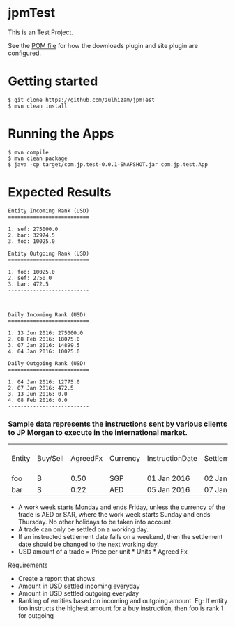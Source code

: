 # jpmTest

This is an Test Project.

See the [POM file](https://github.com/zulhizam/jpmTest/blob/master/pom.xml)
for how the downloads plugin and site plugin are configured.

# Getting started

```
$ git clone https://github.com/zulhizam/jpmTest 
$ mvn clean install
```
# Running the Apps
```
$ mvn compile
$ mvn clean package
$ java -cp target/com.jp.test-0.0.1-SNAPSHOT.jar com.jp.test.App
```
# Expected Results
```
Entity Incoming Rank (USD)
==========================

1. sef: 275000.0
2. bar: 32974.5
3. foo: 10025.0

Entity Outgoing Rank (USD)
==========================

1. foo: 10025.0
2. sef: 2750.0
3. bar: 472.5
--------------------------



Daily Incoming Rank (USD)
==========================

1. 13 Jun 2016: 275000.0
2. 08 Feb 2016: 18075.0
3. 07 Jan 2016: 14899.5
4. 04 Jan 2016: 10025.0

Daily Outgoing Rank (USD)
==========================

1. 04 Jan 2016: 12775.0
2. 07 Jan 2016: 472.5
3. 13 Jun 2016: 0.0
4. 08 Feb 2016: 0.0
--------------------------
```

<h3>Sample data represents the instructions sent by various clients to JP Morgan to execute in the international market. </h3>
<table>
    <tr>
        <td>Entity</td>
        <td>Buy/Sell</td>
        <td>AgreedFx</td>
        <td>Currency</td>
        <td>InstructionDate</td>
        <td>SettlementDate</td>
        <td>Units</td>
        <td>Price per unit</td>
    </tr>
    <tr>    <td>foo</td>
            <td>B</td>
            <td>0.50</td>
            <td>SGP</td>
            <td>01 Jan 2016</td>
            <td>02 Jan 2016</td>
            <td>200</td>
            <td>100.25</td>
    </tr>
    <tr>
            <td>bar</td>
            <td>S</td>
            <td>0.22</td>
            <td>AED</td>
            <td>05 Jan 2016</td>
            <td>07 Jan 2016</td>
            <td>450</td>
            <td>150.5</td>
    </tr>
</table>        
<ul><li>A work week starts Monday and ends Friday, unless the currency of the trade is AED or SAR, where the work week starts Sunday and ends Thursday. No other holidays to be taken into account.</li>
    <li>A trade can only be settled on a working day.</li>
    <li>If an instructed settlement date falls on a weekend, then the settlement date should be changed to the next working day.</li>
    <li>USD amount of a trade = Price per unit * Units * Agreed Fx</li>
    </ul>
    <p>Requirements</p>
    <ul>
        <li>Create a report that shows</li>
        <li>Amount in USD settled incoming everyday</li><li>Amount in USD settled outgoing everyday</li>
        <li>Ranking of entities based on incoming and outgoing amount. Eg: If entity foo instructs the highest amount for a buy instruction, then foo is rank 1 for outgoing</li>
    </ul>

